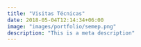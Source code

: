 ```yaml
---
title: "Visitas Técnicas"
date: 2018-05-04T12:14:34+06:00
image: "images/portfolio/semep.png"
description: "This is a meta description"
---
```

